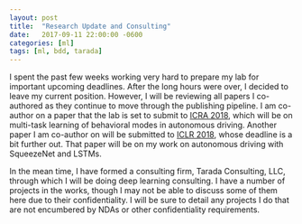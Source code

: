 ```yaml
---
layout: post
title:  "Research Update and Consulting"
date:   2017-09-11 22:00:00 -0600
categories: [ml]
tags: [ml, bdd, tarada]
---
```

I spent the past few weeks working very hard to prepare my lab for important upcoming deadlines. After the long hours were over, I decided to leave my current position. However, I will be reviewing all papers I co-authored as they continue to move through the publishing pipeline. I am co-author on a paper that the lab is set to submit to [ICRA 2018][icra], which will be on multi-task learning of behavioral modes in autonomous driving. Another paper I am co-author on will be submitted to [ICLR 2018][iclr], whose deadline is a bit further out. That paper will be on my work on autonomous driving with SqueezeNet and LSTMs.

In the mean time, I have formed a consulting firm, Tarada Consulting, LLC, through which I will be doing deep learning consulting. I have a number of projects in the works, though I may not be able to discuss some of them here due to their confidentiality. I will be sure to detail any projects I do that are not encumbered by NDAs or other confidentiality requirements.

[icra]: http://www.icra2018.org/
[iclr]: http://iclr.cc/doku.php?id=ICLR2018:main&redirect=1
